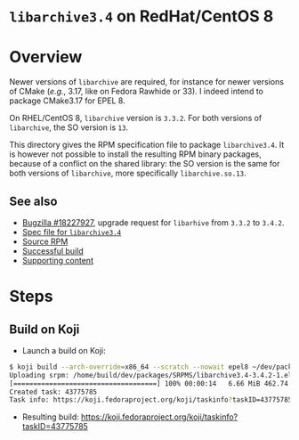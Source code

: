 `libarchive3.4` on RedHat/CentOS 8
==================================

# Overview
Newer versions of `libarchive` are required, for instance for newer versions
of CMake (_e.g._, 3.17, like on Fedora Rawhide or 33).
I indeed intend to package CMake3.17 for EPEL 8.

On RHEL/CentOS 8, `libarchive` version is `3.3.2`.
For both versions of `libarchive`, the SO version is `13`.

This directory gives the RPM specification file to package `libarchive3.4`.
It is however not possible to install the resulting RPM binary packages,
because of a conflict on the shared library: the SO version is the same
for both versions of `libarchive`, more specifically `libarchive.so.13`.

## See also
* [Bugzilla #18227927](https://bugzilla.redhat.com/show_bug.cgi?id=1827927),
  upgrade request for `libarhive` from `3.3.2` to `3.4.2`.
* [Spec file for `libarchive3.4`](https://github.com/fedorapackaging/fedorareviews/blob/master/reviews/libarchive/libarchive_xxx_334/libarchive3.4.spec)
* [Source RPM](https://kojipkgs.fedoraproject.org//work/tasks/5794/43775794/libarchive3.4-3.4.2-1.el8.src.rpm)
* [Successful build](https://koji.fedoraproject.org/koji/taskinfo?taskID=43775785)
* [Supporting content](https://github.com/fedorapackaging/fedorareviews/blob/master/reviews/libarchive/libarchive_xxx_334/)


# Steps

## Build on Koji
* Launch a build on Koji:
```bash
$ koji build --arch-override=x86_64 --scratch --nowait epel8 ~/dev/packages/SRPMS/libarchive3.4-3.4.2-1.el8.src.rpm 
Uploading srpm: /home/build/dev/packages/SRPMS/libarchive3.4-3.4.2-1.el8.src.rpm
[====================================] 100% 00:00:14   6.66 MiB 462.74 KiB/sec
Created task: 43775785
Task info: https://koji.fedoraproject.org/koji/taskinfo?taskID=43775785
```

* Resulting build: https://koji.fedoraproject.org/koji/taskinfo?taskID=43775785


